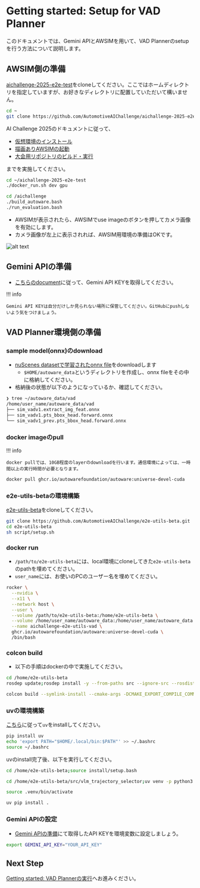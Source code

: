 # Getting started: Setup for VAD Planner

このドキュメントでは、Gemini APIとAWSIMを用いて、VAD Plannerのsetupを行う方法について説明します。

## AWSIM側の準備

[aichallenge-2025-e2e-test](https://github.com/AutomotiveAIChallenge/aichallenge-2025-e2e-test)をcloneしてください。ここではホームディレクトリを指定していますが、お好きなディレクトリに配置していただいて構いません。

```sh
cd ~
git clone https://github.com/AutomotiveAIChallenge/aichallenge-2025-e2e-test
```

AI Challenge 2025のドキュメントに従って、

- [仮想環境のインストール](https://automotiveaichallenge.github.io/aichallenge-documentation-2025/setup/docker.html)
- [描画ありAWSIMの起動](https://automotiveaichallenge.github.io/aichallenge-documentation-2025/setup/requirements.html)
- [大会用リポジトリのビルド・実行](https://automotiveaichallenge.github.io/aichallenge-documentation-2025/setup/build-docker.html)

までを実施してください。

```sh
cd ~/aichallenge-2025-e2e-test
./docker_run.sh dev gpu
```

```sh
cd /aichallenge
./build_autoware.bash
./run_evaluation.bash
```

- AWSIMが表示されたら、AWSIMでuse imageのボタンを押してカメラ画像を有効にします。
- カメラ画像が左上に表示されれば、AWSIM用環境の準備はOKです。

![alt text](../assets/camera_awsim_after.png)

## Gemini APIの準備

- [こちらのdocument](https://ai.google.dev/gemini-api/docs/api-key?hl=ja)に従って、Gemini API KEYを取得してください。

!!! info

    Gemini API KEYは自分だけしか見られない場所に保管してください。GitHubにpushしないよう気をつけましょう。

## VAD Planner環境側の準備

### sample model(onnx)のdownload

- [nuScenes datasetで学習されたonnx file](https://tier4inc-my.sharepoint.com/:f:/g/personal/taiki_tanaka_tier4_jp/EvQZY6sIudNKnFJSAnuyS9ABpodIW_FSYk57BrenzhCtXg?e=T4RLVw)をdownloadします
  - `$HOME/autoware_data`というディレクトリを作成し、onnx fileをその中に格納してください。
- 格納後の状態が以下のようになっているか、確認してください。

```sh
❯ tree ~/autoware_data/vad
/home/user_name/autoware_data/vad
├── sim_vadv1.extract_img_feat.onnx
├── sim_vadv1.pts_bbox_head.forward.onnx
└── sim_vadv1_prev.pts_bbox_head.forward.onnx
```

### docker imageのpull

!!! info

    docker pullでは、10GB程度のlayerのdownloadを行います。通信環境によっては、一時間以上の実行時間が必要となります。

```sh
docker pull ghcr.io/autowarefoundation/autoware:universe-devel-cuda
```

### e2e-utils-betaの環境構築

[e2e-utils-beta](https://github.com/AutomotiveAIChallenge/e2e-utils-beta)をcloneしてください。

```sh
git clone https://github.com/AutomotiveAIChallenge/e2e-utils-beta.git
cd e2e-utils-beta
sh script/setup.sh
```

### docker run

- `/path/to/e2e-utils-beta`には、local環境にcloneしてきた`e2e-utils-beta`のpathを埋めてください。
- `user_name`には、お使いのPCのユーザー名を埋めてください。

```sh
rocker \
  --nvidia \
  --x11 \
  --network host \
  --user \
  --volume /path/to/e2e-utils-beta:/home/e2e-utils-beta \
  --volume /home/user_name/autoware_data:/home/user_name/autoware_data \
  --name aichallenge-e2e-utils-vad \
  ghcr.io/autowarefoundation/autoware:universe-devel-cuda \
  /bin/bash
```

### colcon build

- 以下の手順はdockerの中で実施してください。

```sh
cd /home/e2e-utils-beta
rosdep update;rosdep install -y --from-paths src --ignore-src --rosdistro $ROS_DISTRO
```

```bash
colcon build --symlink-install --cmake-args -DCMAKE_EXPORT_COMPILE_COMMANDS=ON -DCMAKE_BUILD_TYPE=Release --packages-up-to vad_aic_launch autoware_auto_planning_msgs
```

### uvの環境構築

[こちら](https://docs.astral.sh/uv/getting-started/installation/)に従って`uv`をinstallしてください。

```sh
pip install uv
echo 'export PATH="$HOME/.local/bin:$PATH"' >> ~/.bashrc
source ~/.bashrc
```

uvのinstall完了後、以下を実行してください。

```sh
cd /home/e2e-utils-beta;source install/setup.bash
```

```sh
cd /home/e2e-utils-beta/src/vlm_trajectory_selector;uv venv -p python3.10
```

```sh
source .venv/bin/activate
```

```sh
uv pip install .
```

### Gemini APIの設定

- [Gemini APIの準備](#gemini-apiの準備)にて取得したAPI KEYを環境変数に設定しましょう。

```sh
export GEMINI_API_KEY="YOUR_API_KEY"
```

## Next Step

[Getting started: VAD Plannerの実行](./getting_started_vad_run.md)へお進みください。
